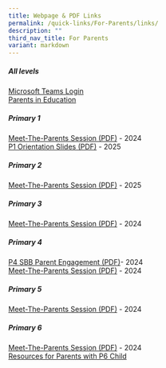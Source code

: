 ```yaml
---
title: Webpage & PDF Links
permalink: /quick-links/For-Parents/links/
description: ""
third_nav_title: For Parents
variant: markdown
---
```

##### All levels
[Microsoft Teams Login](/files/Microsoft_login__for_parents__compressed.pdf)<br>
[Parents in Education](https://www.schoolbag.edu.sg/)

##### Primary 1
[Meet-The-Parents Session (PDF)](https://go.gov.sg/gesps-p1-mtp-2024) - 2024<br>
[P1 Orientation Slides (PDF)](https://go.gov.sg/gesps-p1orientation-2025) - 2025

##### Primary 2
[Meet-The-Parents Session (PDF)](https://go.gov.sg/gesps-p2-mtp-2025) - 2025

##### Primary 3
[Meet-The-Parents Session (PDF)](https://go.gov.sg/gesps-p3p4-mtp-2024) - 2024

##### Primary 4
 [P4 SBB Parent Engagement (PDF)](https://go.gov.sg/gesps-p4-sbb-2024)- 2024<br>
[Meet-The-Parents Session (PDF)](https://go.gov.sg/gesps-p3p4-mtp-2024) - 2024


##### Primary 5
[Meet-The-Parents Session (PDF)](https://go.gov.sg/gesps-p5p6-mtp-2024) - 2024

##### Primary 6
[Meet-The-Parents Session (PDF)](https://go.gov.sg/gesps-p5p6-mtp-2024) - 2024<br>
[Resources for Parents with P6 Child](https://go.gov.sg/gesps-resources-for-parents-with-p6child)